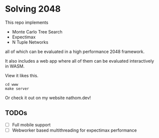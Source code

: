 # Solving 2048

This repo implements

- Monte Carlo Tree Search
- Expectimax
- N Tuple Networks

all of which can be evaluated in a high performance 2048 framework.

It also includes a web app where all of them can be evaluated interactively in WASM.

View it likes this.

```
cd www
make server
```

Or check it out on my website nathom.dev!

## TODOs

- [ ] Full mobile support
- [ ] Webworker based multithreading for expectimax performance
